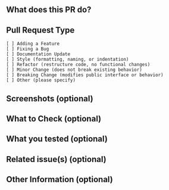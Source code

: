 ## What does this PR do?


## Pull Request Type
```
[ ] Adding a Feature
[ ] Fixing a Bug
[ ] Documentation Update
[ ] Style (formatting, naming, or indentation)
[ ] Refactor (restructure code, no functional changes)
[ ] Minor Change (does not break existing behavior)
[ ] Breaking Change (modifies public interface or behavior)
[ ] Other (please specify)
```

## Screenshots (optional)


## What to Check (optional)


## What you tested (optional)


## Related issue(s) (optional)


## Other Information (optional)

